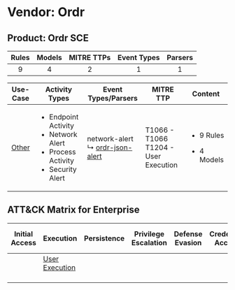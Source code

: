 Vendor: Ordr
============
Product: Ordr SCE
-----------------
| Rules | Models | MITRE TTPs | Event Types | Parsers |
|:-----:|:------:|:----------:|:-----------:|:-------:|
|   9   |   4    |     2      |      1      |    1    |

|               Use-Case                | Activity Types                                                                                            | Event Types/Parsers                                                                     | MITRE TTP                                   | Content                                             |
|:-------------------------------------:| --------------------------------------------------------------------------------------------------------- | --------------------------------------------------------------------------------------- | ------------------------------------------- | --------------------------------------------------- |
| [Other](../UseCases/usecase_other.md) | <ul><li>Endpoint Activity</li><li>Network Alert</li><li>Process Activity</li><li>Security Alert</li></ul> |  network-alert<br> ↳ [ordr-json-alert](../Parsers/parserContent_ordr-json-alert.md)<br> | T1066 - T1066<br>T1204 - User Execution<br> | <ul><li>9 Rules</li></ul><ul><li>4 Models</li></ul> |

ATT&CK Matrix for Enterprise
----------------------------
| Initial Access | Execution                                                           | Persistence | Privilege Escalation | Defense Evasion | Credential Access | Discovery | Lateral Movement | Collection | Command and Control | Exfiltration | Impact |
| -------------- | ------------------------------------------------------------------- | ----------- | -------------------- | --------------- | ----------------- | --------- | ---------------- | ---------- | ------------------- | ------------ | ------ |
|                | [User Execution](https://attack.mitre.org/techniques/T1204)<br><br> |             |                      |                 |                   |           |                  |            |                     |              |        |